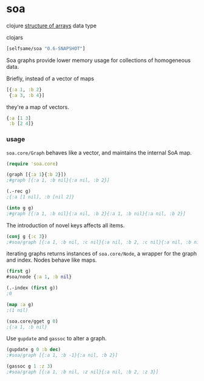 # soa

clojure [structure of arrays](https://en.wikipedia.org/wiki/AOS_and_SOA) data type

clojars
```clj
[selfsame/soa "0.6-SNAPSHOT"]
```

Soa graphs provide lower memory usage for collections of homogeneous data.

Briefly, instead of a vector of maps
```clj
[{:a 1, :b 2} 
 {:a 3, :b 4}]
```
they're a map of vectors.
```clj
{:a [1 3]
 :b [2 4]}
```

### usage

`soa.core/Graph` behaves like a vector, and maintains the internal SoA map.

```clj
(require 'soa.core)

(graph [{:a 1}{:b 2}])
;#graph [{:a 1, :b nil}{:a nil, :b 2}]

(.-rec g)
;{:a [1 nil], :b [nil 2]}

(into g g)
;#graph [{:a 1, :b nil}{:a nil, :b 2}{:a 1, :b nil}{:a nil, :b 2}]
```

The introduction of novel keys affects all items.

```clj
(conj g {:c 3})
;#soa/graph [{:a 1, :b nil, :c nil}{:a nil, :b 2, :c nil}{:a nil, :b nil, :c 3}]
```

iterating graphs returns instances of `soa.core/Node`, a wrapper for the graph and index. Nodes behave like maps.

```clj
(first g)
#soa/node {:a 1, :b nil}

(.-index (first g))
;0

(map :a g)
;(1 nil)

(soa.core/gget g 0)
;{:a 1, :b nil}
```

Use `gupdate` and `gassoc` to alter a graph.

```clj
(gupdate g 0 :b dec)
;#soa/graph [{:a 1, :b -1}{:a nil, :b 2}]

(gassoc g 1 :z 3)
;#soa/graph [{:a 1, :b nil, :z nil}{:a nil, :b 2, :z 3}]
```

